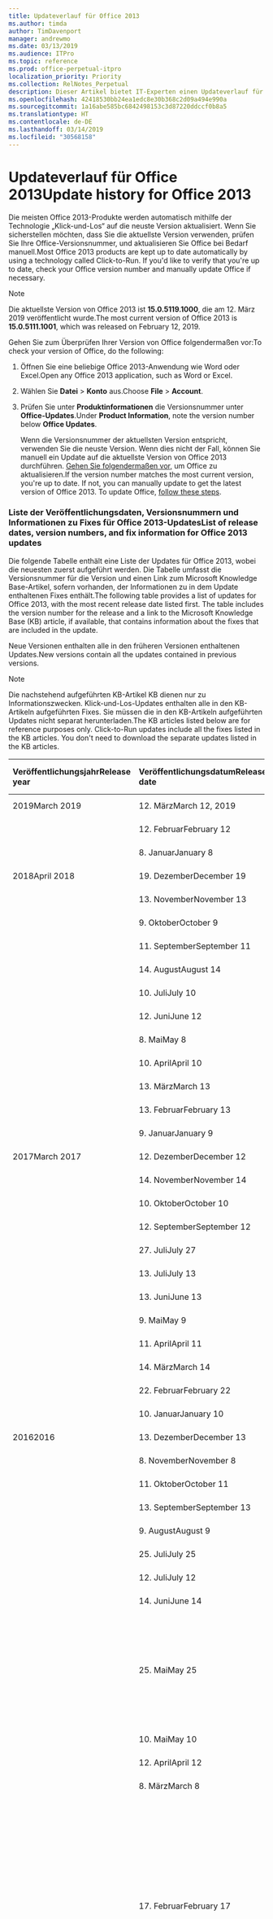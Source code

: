 ```yaml
---
title: Updateverlauf für Office 2013
ms.author: timda
author: TimDavenport
manager: andrewmo
ms.date: 03/13/2019
ms.audience: ITPro
ms.topic: reference
ms.prod: office-perpetual-itpro
localization_priority: Priority
ms.collection: RelNotes_Perpetual
description: Dieser Artikel bietet IT-Experten einen Updateverlauf für dauerhafte Office 2013-Versionen, die Klick-und-Los verwenden.
ms.openlocfilehash: 42418530bb24ea1edc8e30b368c2d09a494e990a
ms.sourcegitcommit: 1a16abe585bc6842498153c3d87220ddccf0b8a5
ms.translationtype: HT
ms.contentlocale: de-DE
ms.lasthandoff: 03/14/2019
ms.locfileid: "30568158"
---
```

# <a name="update-history-for-office-2013"></a><span data-ttu-id="2952b-103">Updateverlauf für Office 2013</span><span class="sxs-lookup"><span data-stu-id="2952b-103">Update history for Office 2013</span></span>

<span data-ttu-id="2952b-p101">Die meisten Office 2013-Produkte werden automatisch mithilfe der Technologie „Klick-und-Los“ auf die neuste Version aktualisiert. Wenn Sie sicherstellen möchten, dass Sie die aktuellste Version verwenden, prüfen Sie Ihre Office-Versionsnummer, und aktualisieren Sie Office bei Bedarf manuell.</span><span class="sxs-lookup"><span data-stu-id="2952b-p101">Most Office 2013 products are kept up to date automatically by using a technology called Click-to-Run. If you'd like to verify that you're up to date, check your Office version number and manually update Office if necessary.</span></span>
  
> [!NOTE]
> <span data-ttu-id="2952b-106">Die aktuellste Version von Office 2013 ist **15.0.5119.1000**, die am 12. März 2019 veröffentlicht wurde.</span><span class="sxs-lookup"><span data-stu-id="2952b-106">The most current version of Office 2013 is **15.0.5111.1001**, which was released on February 12, 2019.</span></span> 
  
<span data-ttu-id="2952b-107">Gehen Sie zum Überprüfen Ihrer Version von Office folgendermaßen vor:</span><span class="sxs-lookup"><span data-stu-id="2952b-107">To check your version of Office, do the following:</span></span>
  
1. <span data-ttu-id="2952b-108">Öffnen Sie eine beliebige Office 2013-Anwendung wie Word oder Excel.</span><span class="sxs-lookup"><span data-stu-id="2952b-108">Open any Office 2013 application, such as Word or Excel.</span></span>
    
2. <span data-ttu-id="2952b-109">Wählen Sie **Datei** > **Konto** aus.</span><span class="sxs-lookup"><span data-stu-id="2952b-109">Choose **File** > **Account**.</span></span>
    
3. <span data-ttu-id="2952b-110">Prüfen Sie unter **Produktinformationen** die Versionsnummer unter **Office-Updates**.</span><span class="sxs-lookup"><span data-stu-id="2952b-110">Under **Product Information**, note the version number below **Office Updates**.</span></span>
    
    <span data-ttu-id="2952b-p102">Wenn die Versionsnummer der aktuellsten Version entspricht, verwenden Sie die neuste Version. Wenn dies nicht der Fall, können Sie manuell ein Update auf die aktuellste Version von Office 2013 durchführen. [Gehen Sie folgendermaßen vor,](https://support.office.com/article/2ab296f3-7f03-43a2-8e50-46de917611c5#ID0EAABAAA=Office_2013) um Office zu aktualisieren.</span><span class="sxs-lookup"><span data-stu-id="2952b-p102">If the version number matches the most current version, you're up to date. If not, you can manually update to get the latest version of Office 2013. To update Office, [follow these steps](https://support.office.com/article/2ab296f3-7f03-43a2-8e50-46de917611c5#ID0EAABAAA=Office_2013).</span></span>
    
### <a name="list-of-release-dates-version-numbers-and-fix-information-for-office-2013-updates"></a><span data-ttu-id="2952b-114">Liste der Veröffentlichungsdaten, Versionsnummern und Informationen zu Fixes für Office 2013-Updates</span><span class="sxs-lookup"><span data-stu-id="2952b-114">List of release dates, version numbers, and fix information for Office 2013 updates</span></span>

<span data-ttu-id="2952b-p103">Die folgende Tabelle enthält eine Liste der Updates für Office 2013, wobei die neuesten zuerst aufgeführt werden. Die Tabelle umfasst die Versionsnummer für die Version und einen Link zum Microsoft Knowledge Base-Artikel, sofern vorhanden, der Informationen zu in dem Update enthaltenen Fixes enthält.</span><span class="sxs-lookup"><span data-stu-id="2952b-p103">The following table provides a list of updates for Office 2013, with the most recent release date listed first. The table includes the version number for the release and a link to the Microsoft Knowledge Base (KB) article, if available, that contains information about the fixes that are included in the update.</span></span>
  
<span data-ttu-id="2952b-117">Neue Versionen enthalten alle in den früheren Versionen enthaltenen Updates.</span><span class="sxs-lookup"><span data-stu-id="2952b-117">New versions contain all the updates contained in previous versions.</span></span>

> [!NOTE]
> <span data-ttu-id="2952b-p104">Die nachstehend aufgeführten KB-Artikel KB dienen nur zu Informationszwecken. Klick-und-Los-Updates enthalten alle in den KB-Artikeln aufgeführten Fixes. Sie müssen die in den KB-Artikeln aufgeführten Updates nicht separat herunterladen.</span><span class="sxs-lookup"><span data-stu-id="2952b-p104">The KB articles listed below are for reference purposes only. Click-to-Run updates include all the fixes listed in the KB articles. You don't need to download the separate updates listed in the KB articles.</span></span>

  
|<span data-ttu-id="2952b-121">**Veröffentlichungsjahr**</span><span class="sxs-lookup"><span data-stu-id="2952b-121">**Release year**</span></span>|<span data-ttu-id="2952b-122">**Veröffentlichungsdatum**</span><span class="sxs-lookup"><span data-stu-id="2952b-122">**Release date**</span></span>|<span data-ttu-id="2952b-123">**Versionsnummer**</span><span class="sxs-lookup"><span data-stu-id="2952b-123">**Version number**</span></span>|<span data-ttu-id="2952b-124">**Weitere Informationen**</span><span class="sxs-lookup"><span data-stu-id="2952b-124">**More information**</span></span>|
|:-----|:-----|:-----|:-----|
|<span data-ttu-id="2952b-125">2019</span><span class="sxs-lookup"><span data-stu-id="2952b-125">March 2019</span></span>|<span data-ttu-id="2952b-126">12. März</span><span class="sxs-lookup"><span data-stu-id="2952b-126">March 12, 2019</span></span>   |<span data-ttu-id="2952b-127">15.0.5119.1000</span><span class="sxs-lookup"><span data-stu-id="2952b-127">15.0.5119.1000</span></span>   |[<span data-ttu-id="2952b-128">KB 4491754</span><span class="sxs-lookup"><span data-stu-id="2952b-128">KB 4491754</span></span>](https://support.microsoft.com/de-DE/help/4491754)  |
||<span data-ttu-id="2952b-129">12. Februar</span><span class="sxs-lookup"><span data-stu-id="2952b-129">February 12</span></span>   |<span data-ttu-id="2952b-130">15.0.5111.1001</span><span class="sxs-lookup"><span data-stu-id="2952b-130">15.0.5111.1001</span></span>   |[<span data-ttu-id="2952b-131">KB 4488446</span><span class="sxs-lookup"><span data-stu-id="2952b-131">KB 4488446</span></span>](https://support.microsoft.com/de-DE/help/4488446)  |
||<span data-ttu-id="2952b-132">8. Januar</span><span class="sxs-lookup"><span data-stu-id="2952b-132">January 8</span></span>   |<span data-ttu-id="2952b-133">15.0.5101.1002</span><span class="sxs-lookup"><span data-stu-id="2952b-133">15.0.5101.1002</span></span>   |[<span data-ttu-id="2952b-134">4484800 KB</span><span class="sxs-lookup"><span data-stu-id="2952b-134">KB 4484800</span></span>](https://support.microsoft.com/de-DE/help/4484800)  |
|<span data-ttu-id="2952b-135">2018</span><span class="sxs-lookup"><span data-stu-id="2952b-135">April 2018</span></span>|<span data-ttu-id="2952b-136">19. Dezember</span><span class="sxs-lookup"><span data-stu-id="2952b-136">December 19</span></span>   |<span data-ttu-id="2952b-137">15.0.5093.1001</span><span class="sxs-lookup"><span data-stu-id="2952b-137">15.0.5093.1001</span></span>   |[<span data-ttu-id="2952b-138">KB 4477615</span><span class="sxs-lookup"><span data-stu-id="2952b-138">KB 4477615</span></span>](https://support.microsoft.com/de-DE/help/4477615)  |
||<span data-ttu-id="2952b-139">13. November</span><span class="sxs-lookup"><span data-stu-id="2952b-139">November 13</span></span>   |<span data-ttu-id="2952b-140">15.0.5085.1000</span><span class="sxs-lookup"><span data-stu-id="2952b-140">15.0.5085.1000</span></span>   |[<span data-ttu-id="2952b-141">KB 4469617</span><span class="sxs-lookup"><span data-stu-id="2952b-141">KB 4469617</span></span>](https://support.microsoft.com/de-DE/help/4469617)  |
||<span data-ttu-id="2952b-142">9. Oktober</span><span class="sxs-lookup"><span data-stu-id="2952b-142">October 9</span></span>   |<span data-ttu-id="2952b-143">15.0.5075.1001</span><span class="sxs-lookup"><span data-stu-id="2952b-143">15.0.5075.1001</span></span>   |[<span data-ttu-id="2952b-144">KB 4464656</span><span class="sxs-lookup"><span data-stu-id="2952b-144">KB 4464656</span></span>](https://support.microsoft.com/de-DE/help/4464656)  |
| |<span data-ttu-id="2952b-145">11. September</span><span class="sxs-lookup"><span data-stu-id="2952b-145">September 11</span></span>   |<span data-ttu-id="2952b-146">15.0.5067.1000</span><span class="sxs-lookup"><span data-stu-id="2952b-146">15.0.5067.1000</span></span>   |[<span data-ttu-id="2952b-147">KB 4459402</span><span class="sxs-lookup"><span data-stu-id="2952b-147">KB 4459402</span></span>](https://support.microsoft.com/de-DE/help/4459402)  |
||<span data-ttu-id="2952b-148">14. August</span><span class="sxs-lookup"><span data-stu-id="2952b-148">August 14</span></span>   |<span data-ttu-id="2952b-149">15.0.5059.1000</span><span class="sxs-lookup"><span data-stu-id="2952b-149">15.0.5059.1000</span></span>   |[<span data-ttu-id="2952b-150">KB 4346823</span><span class="sxs-lookup"><span data-stu-id="2952b-150">KB 4346823</span></span>](https://support.microsoft.com/de-DE/help/4346823)  |
||<span data-ttu-id="2952b-151">10. Juli</span><span class="sxs-lookup"><span data-stu-id="2952b-151">July 10</span></span>   |<span data-ttu-id="2952b-152">15.0.5049.1000</span><span class="sxs-lookup"><span data-stu-id="2952b-152">15.0.5049.1000</span></span>   |[<span data-ttu-id="2952b-153">KB 4340798</span><span class="sxs-lookup"><span data-stu-id="2952b-153">KB 4340798</span></span>](https://support.microsoft.com/de-DE/help/4340798)  |
||<span data-ttu-id="2952b-154">12. Juni</span><span class="sxs-lookup"><span data-stu-id="2952b-154">June 12</span></span>   |<span data-ttu-id="2952b-155">15.0.5041.1001</span><span class="sxs-lookup"><span data-stu-id="2952b-155">15.0.5041.1001</span></span>   |[<span data-ttu-id="2952b-156">KB 4299875</span><span class="sxs-lookup"><span data-stu-id="2952b-156">KB 4299875</span></span>](https://support.microsoft.com/de-DE/help/4299875)  |
||<span data-ttu-id="2952b-157">8. Mai</span><span class="sxs-lookup"><span data-stu-id="2952b-157">May 8</span></span>   |<span data-ttu-id="2952b-158">15.0.5031.1000</span><span class="sxs-lookup"><span data-stu-id="2952b-158">15.0.5031.1000</span></span>   |[<span data-ttu-id="2952b-159">KB 4133083</span><span class="sxs-lookup"><span data-stu-id="2952b-159">KB 4133083</span></span>](https://support.microsoft.com/de-DE/help/4133083)  |
||<span data-ttu-id="2952b-160">10. April</span><span class="sxs-lookup"><span data-stu-id="2952b-160">April 10</span></span>   |<span data-ttu-id="2952b-161">15.0.5023.1000</span><span class="sxs-lookup"><span data-stu-id="2952b-161">15.0.5023.1000</span></span>   |[<span data-ttu-id="2952b-162">KB 4098622</span><span class="sxs-lookup"><span data-stu-id="2952b-162">KB 4098622</span></span>](https://support.microsoft.com/de-DE/help/4098622)  |
||<span data-ttu-id="2952b-163">13. März</span><span class="sxs-lookup"><span data-stu-id="2952b-163">March 13</span></span>   |<span data-ttu-id="2952b-164">15.0.5015.1000</span><span class="sxs-lookup"><span data-stu-id="2952b-164">15.0.5015.1000</span></span>   |[<span data-ttu-id="2952b-165">KB 4090988</span><span class="sxs-lookup"><span data-stu-id="2952b-165">KB 4090988</span></span>](https://support.microsoft.com/de-DE/help/4090988)  |
||<span data-ttu-id="2952b-166">13. Februar</span><span class="sxs-lookup"><span data-stu-id="2952b-166">February 13</span></span>   |<span data-ttu-id="2952b-167">15.0.5007.1000</span><span class="sxs-lookup"><span data-stu-id="2952b-167">15.0.5007.1000</span></span>   |[<span data-ttu-id="2952b-168">KB 4077965</span><span class="sxs-lookup"><span data-stu-id="2952b-168">KB 4077965</span></span>](https://support.microsoft.com/help/4077965)  |
||<span data-ttu-id="2952b-169">9. Januar</span><span class="sxs-lookup"><span data-stu-id="2952b-169">January 9</span></span>   |<span data-ttu-id="2952b-170">15.0.4997.1000</span><span class="sxs-lookup"><span data-stu-id="2952b-170">15.0.4997.1000</span></span>   |[<span data-ttu-id="2952b-171">KB 4058103</span><span class="sxs-lookup"><span data-stu-id="2952b-171">KB 4058103</span></span>](https://support.microsoft.com/help/4058103)  |
|<span data-ttu-id="2952b-172">2017</span><span class="sxs-lookup"><span data-stu-id="2952b-172">March 2017</span></span>   |<span data-ttu-id="2952b-173">12. Dezember</span><span class="sxs-lookup"><span data-stu-id="2952b-173">December 12</span></span>   |<span data-ttu-id="2952b-174">15.0.4989.1000</span><span class="sxs-lookup"><span data-stu-id="2952b-174">15.0.4989.1000</span></span>   |[<span data-ttu-id="2952b-175">KB 4055454</span><span class="sxs-lookup"><span data-stu-id="2952b-175">KB 4055454</span></span>](https://support.microsoft.com/help/4055454)  |
||<span data-ttu-id="2952b-176">14. November</span><span class="sxs-lookup"><span data-stu-id="2952b-176">November 14</span></span>   |<span data-ttu-id="2952b-177">15.0.4981.1001</span><span class="sxs-lookup"><span data-stu-id="2952b-177">15.0.4981.1001</span></span>   |[<span data-ttu-id="2952b-178">KB 4051890</span><span class="sxs-lookup"><span data-stu-id="2952b-178">KB 4051890</span></span>](https://support.microsoft.com/help/4051890)  |
||<span data-ttu-id="2952b-179">10. Oktober</span><span class="sxs-lookup"><span data-stu-id="2952b-179">October 10</span></span>   |<span data-ttu-id="2952b-180">15.0.4971.1002</span><span class="sxs-lookup"><span data-stu-id="2952b-180">15.0.4971.1002</span></span>   |[<span data-ttu-id="2952b-181">KB 4043461</span><span class="sxs-lookup"><span data-stu-id="2952b-181">KB 4043461</span></span>](https://support.microsoft.com/help/4043461)  |
||<span data-ttu-id="2952b-182">12. September</span><span class="sxs-lookup"><span data-stu-id="2952b-182">September 12</span></span>   |<span data-ttu-id="2952b-183">15.0.4963.1002</span><span class="sxs-lookup"><span data-stu-id="2952b-183">15.0.4963.1002</span></span>   |[<span data-ttu-id="2952b-184">KB 4040279</span><span class="sxs-lookup"><span data-stu-id="2952b-184">KB 4040279</span></span>](https://support.microsoft.com/help/4040279)  |
||<span data-ttu-id="2952b-185">27. Juli</span><span class="sxs-lookup"><span data-stu-id="2952b-185">July 27</span></span>   |<span data-ttu-id="2952b-186">15.0.4953.1001</span><span class="sxs-lookup"><span data-stu-id="2952b-186">15.0.4953.1001</span></span>   |[<span data-ttu-id="2952b-187">KB 4036121</span><span class="sxs-lookup"><span data-stu-id="2952b-187">KB 4036121</span></span>](https://support.microsoft.com/help/4036121)  |
||<span data-ttu-id="2952b-188">13. Juli</span><span class="sxs-lookup"><span data-stu-id="2952b-188">July 13</span></span>   |<span data-ttu-id="2952b-189">15.0.4945.1001</span><span class="sxs-lookup"><span data-stu-id="2952b-189">15.0.4945.1001</span></span>   |[<span data-ttu-id="2952b-190">KB 4033107</span><span class="sxs-lookup"><span data-stu-id="2952b-190">KB 4033107</span></span>](https://support.microsoft.com/help/4033107)  |
||<span data-ttu-id="2952b-191">13. Juni</span><span class="sxs-lookup"><span data-stu-id="2952b-191">June 13</span></span>   |<span data-ttu-id="2952b-192">15.0.4937.1000</span><span class="sxs-lookup"><span data-stu-id="2952b-192">15.0.4937.1000</span></span>   |[<span data-ttu-id="2952b-193">KB 4023935</span><span class="sxs-lookup"><span data-stu-id="2952b-193">KB 4023935</span></span>](https://support.microsoft.com/help/4023935)  |
||<span data-ttu-id="2952b-194">9. Mai</span><span class="sxs-lookup"><span data-stu-id="2952b-194">May 9</span></span>   |<span data-ttu-id="2952b-195">15.0.4927.1002</span><span class="sxs-lookup"><span data-stu-id="2952b-195">15.0.4927.1002</span></span>   |[<span data-ttu-id="2952b-196">KB 4020152</span><span class="sxs-lookup"><span data-stu-id="2952b-196">KB 4020152</span></span>](https://support.microsoft.com/help/4020152)  |
||<span data-ttu-id="2952b-197">11. April</span><span class="sxs-lookup"><span data-stu-id="2952b-197">April 11</span></span>   |<span data-ttu-id="2952b-198">15.0.4919.1002</span><span class="sxs-lookup"><span data-stu-id="2952b-198">15.0.4919.1002</span></span>   |[<span data-ttu-id="2952b-199">KB 4016803</span><span class="sxs-lookup"><span data-stu-id="2952b-199">KB 4016803</span></span>](https://support.microsoft.com/help/4016803)  |
||<span data-ttu-id="2952b-200">14. März</span><span class="sxs-lookup"><span data-stu-id="2952b-200">March 14</span></span>   |<span data-ttu-id="2952b-201">15.0.4911.1002</span><span class="sxs-lookup"><span data-stu-id="2952b-201">15.0.4911.1002</span></span>   |[<span data-ttu-id="2952b-202">KB 4013886</span><span class="sxs-lookup"><span data-stu-id="2952b-202">KB 4013886</span></span>](https://support.microsoft.com/help/4013886)  |
||<span data-ttu-id="2952b-203">22. Februar</span><span class="sxs-lookup"><span data-stu-id="2952b-203">February 22</span></span>   |<span data-ttu-id="2952b-204">15.0.4903.1002</span><span class="sxs-lookup"><span data-stu-id="2952b-204">15.0.4903.1002</span></span>   |[<span data-ttu-id="2952b-205">KB 4010765</span><span class="sxs-lookup"><span data-stu-id="2952b-205">KB 4010765</span></span>](https://support.microsoft.com/help/4010765)  |
||<span data-ttu-id="2952b-206">10. Januar</span><span class="sxs-lookup"><span data-stu-id="2952b-206">January 10</span></span>   |<span data-ttu-id="2952b-207">15.0.4893.1002</span><span class="sxs-lookup"><span data-stu-id="2952b-207">15.0.4893.1002</span></span>   |[<span data-ttu-id="2952b-208">KB 3214449</span><span class="sxs-lookup"><span data-stu-id="2952b-208">KB 3214449</span></span>](https://support.microsoft.com/de-DE/kb/3214449)  |
|<span data-ttu-id="2952b-209">2016</span><span class="sxs-lookup"><span data-stu-id="2952b-209">2016</span></span>   |<span data-ttu-id="2952b-210">13. Dezember</span><span class="sxs-lookup"><span data-stu-id="2952b-210">December 13</span></span>   |<span data-ttu-id="2952b-211">15.0.4885.1001</span><span class="sxs-lookup"><span data-stu-id="2952b-211">15.0.4885.1001</span></span>   |[<span data-ttu-id="2952b-212">KB 3208595</span><span class="sxs-lookup"><span data-stu-id="2952b-212">KB 3208595</span></span>](https://support.microsoft.com/de-DE/kb/3208595)  |
||<span data-ttu-id="2952b-213">8. November</span><span class="sxs-lookup"><span data-stu-id="2952b-213">November 8</span></span>   |<span data-ttu-id="2952b-214">15.0.4875.1001</span><span class="sxs-lookup"><span data-stu-id="2952b-214">15.0.4875.1001</span></span>   |[<span data-ttu-id="2952b-215">KB 3200802</span><span class="sxs-lookup"><span data-stu-id="2952b-215">KB 3200802</span></span>](https://support.microsoft.com/kb/3200802)  |
||<span data-ttu-id="2952b-216">11. Oktober</span><span class="sxs-lookup"><span data-stu-id="2952b-216">October 11</span></span>   |<span data-ttu-id="2952b-217">15.0.4867.1003</span><span class="sxs-lookup"><span data-stu-id="2952b-217">15.0.4867.1003</span></span>   |[<span data-ttu-id="2952b-218">KB 3194160</span><span class="sxs-lookup"><span data-stu-id="2952b-218">KB 3194160</span></span>](https://support.microsoft.com/kb/3194160)  |
||<span data-ttu-id="2952b-219">13. September</span><span class="sxs-lookup"><span data-stu-id="2952b-219">September 13</span></span>   |<span data-ttu-id="2952b-220">15.0.4859.1002</span><span class="sxs-lookup"><span data-stu-id="2952b-220">15.0.4859.1002</span></span>   |[<span data-ttu-id="2952b-221">KB 3188548</span><span class="sxs-lookup"><span data-stu-id="2952b-221">KB 3188548</span></span>](https://support.microsoft.com/kb/3188548)  |
||<span data-ttu-id="2952b-222">9. August</span><span class="sxs-lookup"><span data-stu-id="2952b-222">August 9</span></span>   |<span data-ttu-id="2952b-223">15.0.4849.1003</span><span class="sxs-lookup"><span data-stu-id="2952b-223">15.0.4849.1003</span></span>   |[<span data-ttu-id="2952b-224">KB 3181038</span><span class="sxs-lookup"><span data-stu-id="2952b-224">KB 3181038</span></span>](https://support.microsoft.com/kb/3181038)  |
||<span data-ttu-id="2952b-225">25. Juli</span><span class="sxs-lookup"><span data-stu-id="2952b-225">July 25</span></span>   |<span data-ttu-id="2952b-226">15.0.4841.1002</span><span class="sxs-lookup"><span data-stu-id="2952b-226">15.0.4841.1002</span></span>   |[<span data-ttu-id="2952b-227">KB 3179661</span><span class="sxs-lookup"><span data-stu-id="2952b-227">KB 3179661</span></span>](https://support.microsoft.com/kb/3179661)  |
||<span data-ttu-id="2952b-228">12. Juli</span><span class="sxs-lookup"><span data-stu-id="2952b-228">July 12</span></span>   |<span data-ttu-id="2952b-229">15.0.4841.1001</span><span class="sxs-lookup"><span data-stu-id="2952b-229">15.0.4841.1001</span></span>   |[<span data-ttu-id="2952b-230">KB 3173835</span><span class="sxs-lookup"><span data-stu-id="2952b-230">KB 3173835</span></span>](https://support.microsoft.com/kb/3173835)  |
||<span data-ttu-id="2952b-231">14. Juni</span><span class="sxs-lookup"><span data-stu-id="2952b-231">June 14</span></span>   |<span data-ttu-id="2952b-232">15.0.4833.1001</span><span class="sxs-lookup"><span data-stu-id="2952b-232">15.0.4833.1001</span></span>   |[<span data-ttu-id="2952b-233">KB 3166910</span><span class="sxs-lookup"><span data-stu-id="2952b-233">KB 3166910</span></span>](https://support.microsoft.com/kb/3166910)  |
||<span data-ttu-id="2952b-234">25. Mai</span><span class="sxs-lookup"><span data-stu-id="2952b-234">May 25</span></span>   |<span data-ttu-id="2952b-235">15.0.4823.1004</span><span class="sxs-lookup"><span data-stu-id="2952b-235">15.0.4823.1004</span></span>   |<span data-ttu-id="2952b-236">In dieser Version wurde ein Absturz behoben, der gelegentlich während des Installationsvorgangs aufgetreten ist.</span><span class="sxs-lookup"><span data-stu-id="2952b-236">This version fixes a crash that may occur during the installation process.</span></span>   |
||<span data-ttu-id="2952b-237">10. Mai</span><span class="sxs-lookup"><span data-stu-id="2952b-237">May 10</span></span>   |<span data-ttu-id="2952b-238">15.0.4823.1002</span><span class="sxs-lookup"><span data-stu-id="2952b-238">15.0.4823.1002</span></span>   |[<span data-ttu-id="2952b-239">KB 3158453</span><span class="sxs-lookup"><span data-stu-id="2952b-239">KB 3158453</span></span>](https://support.microsoft.com/kb/3158453 )  |
||<span data-ttu-id="2952b-240">12. April</span><span class="sxs-lookup"><span data-stu-id="2952b-240">April 12</span></span>   |<span data-ttu-id="2952b-241">15.0.4815.1002</span><span class="sxs-lookup"><span data-stu-id="2952b-241">15.0.4815.1002</span></span>   |[<span data-ttu-id="2952b-242">KB 3150264</span><span class="sxs-lookup"><span data-stu-id="2952b-242">KB 3150264</span></span>](https://support.microsoft.com/kb/3150264)  |
||<span data-ttu-id="2952b-243">8. März</span><span class="sxs-lookup"><span data-stu-id="2952b-243">March 8</span></span>   |<span data-ttu-id="2952b-244">15.0.4805.1003</span><span class="sxs-lookup"><span data-stu-id="2952b-244">15.0.4805.1003</span></span>   |[<span data-ttu-id="2952b-245">KB 3143491</span><span class="sxs-lookup"><span data-stu-id="2952b-245">KB 3143491</span></span>](https://support.microsoft.com/kb/3143491)  |
||<span data-ttu-id="2952b-246">17. Februar</span><span class="sxs-lookup"><span data-stu-id="2952b-246">February 17</span></span>   |<span data-ttu-id="2952b-247">15.0.4797.1003</span><span class="sxs-lookup"><span data-stu-id="2952b-247">15.0.4797.1003</span></span>   |<span data-ttu-id="2952b-248">Diese Version behebt ein Problem, bei dem Office-Apps wie Word, Excel oder Outlook möglicherweise nicht reagierten oder langsam waren, wenn Sie im Fenster gescrollt oder Text kopiert und eingefügt haben.</span><span class="sxs-lookup"><span data-stu-id="2952b-248">This version fixes a problem that may cause Office apps, such as Word, Excel, or Outlook to freeze or perform very slowly when you scroll the window or when you copy and paste text.</span></span>   |
||<span data-ttu-id="2952b-249">9. Februar</span><span class="sxs-lookup"><span data-stu-id="2952b-249">February 9</span></span>   |<span data-ttu-id="2952b-250">15.0.4797.1002</span><span class="sxs-lookup"><span data-stu-id="2952b-250">15.0.4797.1002</span></span>   |[<span data-ttu-id="2952b-251">KB 3137471</span><span class="sxs-lookup"><span data-stu-id="2952b-251">KB 3137471</span></span>](https://support.microsoft.com/kb/3137471)  |
||<span data-ttu-id="2952b-252">12. Januar</span><span class="sxs-lookup"><span data-stu-id="2952b-252">January 12</span></span>   |<span data-ttu-id="2952b-253">15.0.4787.1002</span><span class="sxs-lookup"><span data-stu-id="2952b-253">15.0.4787.1002</span></span>   |[<span data-ttu-id="2952b-254">KB 3131245</span><span class="sxs-lookup"><span data-stu-id="2952b-254">KB 3131245</span></span>](https://support.microsoft.com/kb/3131245)  |
|<span data-ttu-id="2952b-255">2015</span><span class="sxs-lookup"><span data-stu-id="2952b-255">April 2015</span></span>   |<span data-ttu-id="2952b-256">8. Dezember</span><span class="sxs-lookup"><span data-stu-id="2952b-256">December 8</span></span>   |<span data-ttu-id="2952b-257">15.0.4779.1002</span><span class="sxs-lookup"><span data-stu-id="2952b-257">15.0.4779.1002</span></span>   |[<span data-ttu-id="2952b-258">KB 3121650</span><span class="sxs-lookup"><span data-stu-id="2952b-258">KB 3121650</span></span>](https://support.microsoft.com/kb/3121650)  |
||<span data-ttu-id="2952b-259">24. November</span><span class="sxs-lookup"><span data-stu-id="2952b-259">November 24</span></span>   |<span data-ttu-id="2952b-260">15.0.4771.1004</span><span class="sxs-lookup"><span data-stu-id="2952b-260">15.0.4771.1004</span></span>   |<span data-ttu-id="2952b-261">Diese Version behebt einen Absturz von Outlook.</span><span class="sxs-lookup"><span data-stu-id="2952b-261">This version fixes an Outlook crash.</span></span>   |
||<span data-ttu-id="2952b-262">10. November</span><span class="sxs-lookup"><span data-stu-id="2952b-262">November 10</span></span>   |<span data-ttu-id="2952b-263">15.0.4771.1003</span><span class="sxs-lookup"><span data-stu-id="2952b-263">15.0.4771.1003</span></span>   |[<span data-ttu-id="2952b-264">KB 3108456</span><span class="sxs-lookup"><span data-stu-id="2952b-264">KB 3108456</span></span>](https://support.microsoft.com/kb/3108456)  |
||<span data-ttu-id="2952b-265">13. Oktober</span><span class="sxs-lookup"><span data-stu-id="2952b-265">October 13</span></span>   |<span data-ttu-id="2952b-266">15.0.4763.1003</span><span class="sxs-lookup"><span data-stu-id="2952b-266">15.0.4763.1003</span></span>   |[<span data-ttu-id="2952b-267">KB 3099951</span><span class="sxs-lookup"><span data-stu-id="2952b-267">KB 3099951</span></span>](https://support.microsoft.com/kb/3099951)  |
||<span data-ttu-id="2952b-268">8. September</span><span class="sxs-lookup"><span data-stu-id="2952b-268">September 8</span></span>   |<span data-ttu-id="2952b-269">15.0.4753.1003</span><span class="sxs-lookup"><span data-stu-id="2952b-269">15.0.4753.1003</span></span>   |[<span data-ttu-id="2952b-270">KB 3092181</span><span class="sxs-lookup"><span data-stu-id="2952b-270">KB 3092181</span></span>](https://support.microsoft.com/kb/3092181)  |
||<span data-ttu-id="2952b-271">11. August</span><span class="sxs-lookup"><span data-stu-id="2952b-271">August 11</span></span>   |<span data-ttu-id="2952b-272">15.0.4745.1002</span><span class="sxs-lookup"><span data-stu-id="2952b-272">15.0.4745.1002</span></span>   |[<span data-ttu-id="2952b-273">KB 3083805</span><span class="sxs-lookup"><span data-stu-id="2952b-273">KB 3083805</span></span>](https://support.microsoft.com/kb/3083805)  |
||<span data-ttu-id="2952b-274">14. Juli</span><span class="sxs-lookup"><span data-stu-id="2952b-274">July 14</span></span>   |<span data-ttu-id="2952b-275">15.0.4737.1003</span><span class="sxs-lookup"><span data-stu-id="2952b-275">15.0.4737.1003</span></span>   |[<span data-ttu-id="2952b-276">KB 3077012</span><span class="sxs-lookup"><span data-stu-id="2952b-276">KB 3077012</span></span>](https://support.microsoft.com/kb/3077012)  |
||<span data-ttu-id="2952b-277">09. Juni</span><span class="sxs-lookup"><span data-stu-id="2952b-277">June 9</span></span>   |<span data-ttu-id="2952b-278">15.0.4727.1003</span><span class="sxs-lookup"><span data-stu-id="2952b-278">15.0.4727.1003</span></span>   |[<span data-ttu-id="2952b-279">KB 3068507</span><span class="sxs-lookup"><span data-stu-id="2952b-279">KB 3068507</span></span>](https://support.microsoft.com/kb/3068507)  |
||<span data-ttu-id="2952b-280">12. Mai</span><span class="sxs-lookup"><span data-stu-id="2952b-280">May 12</span></span>   |<span data-ttu-id="2952b-281">15.0.4719.1002</span><span class="sxs-lookup"><span data-stu-id="2952b-281">15.0.4719.1002</span></span>   |[<span data-ttu-id="2952b-282">KB 3061974</span><span class="sxs-lookup"><span data-stu-id="2952b-282">KB 3061974</span></span>](https://support.microsoft.com/kb/3061974)  |
||<span data-ttu-id="2952b-283">14. April</span><span class="sxs-lookup"><span data-stu-id="2952b-283">April 14</span></span>   |<span data-ttu-id="2952b-284">15.0.4711.1003</span><span class="sxs-lookup"><span data-stu-id="2952b-284">15.0.4711.1003</span></span>   |[<span data-ttu-id="2952b-285">KB 3050766</span><span class="sxs-lookup"><span data-stu-id="2952b-285">KB 3050766</span></span>](https://support.microsoft.com/kb/3050766)  |
||<span data-ttu-id="2952b-286">10. März</span><span class="sxs-lookup"><span data-stu-id="2952b-286">March 10</span></span>   |<span data-ttu-id="2952b-287">15.0.4701.1002</span><span class="sxs-lookup"><span data-stu-id="2952b-287">15.0.4701.1002</span></span>   |[<span data-ttu-id="2952b-288">KB 3040794</span><span class="sxs-lookup"><span data-stu-id="2952b-288">KB 3040794</span></span>](https://support.microsoft.com/kb/3040794)  |
||<span data-ttu-id="2952b-289">10. Februar</span><span class="sxs-lookup"><span data-stu-id="2952b-289">February 10</span></span>   |<span data-ttu-id="2952b-290">15.0.4693.1002</span><span class="sxs-lookup"><span data-stu-id="2952b-290">15.0.4693.1002</span></span>   |[<span data-ttu-id="2952b-291">KB 3032763</span><span class="sxs-lookup"><span data-stu-id="2952b-291">KB 3032763</span></span>](https://support.microsoft.com/kb/3032763)  |
|<span data-ttu-id="2952b-292">2014</span><span class="sxs-lookup"><span data-stu-id="2952b-292">November 2014</span></span>   |<span data-ttu-id="2952b-293">9. Dezember</span><span class="sxs-lookup"><span data-stu-id="2952b-293">December 9</span></span>   |<span data-ttu-id="2952b-294">15.0.4675.1002</span><span class="sxs-lookup"><span data-stu-id="2952b-294">15.0.4675.1002</span></span>   |[<span data-ttu-id="2952b-295">KB 3020812</span><span class="sxs-lookup"><span data-stu-id="2952b-295">KB 3020812</span></span>](https://support.microsoft.com/kb/3020812)  |
||<span data-ttu-id="2952b-296">11. November</span><span class="sxs-lookup"><span data-stu-id="2952b-296">November 11</span></span>   |<span data-ttu-id="2952b-297">15.0.4667.1002</span><span class="sxs-lookup"><span data-stu-id="2952b-297">15.0.4667.1002</span></span>   |[<span data-ttu-id="2952b-298">KB 3012392</span><span class="sxs-lookup"><span data-stu-id="2952b-298">KB 3012392</span></span>](https://support.microsoft.com/kb/3012392)  |
||<span data-ttu-id="2952b-299">14. Oktober</span><span class="sxs-lookup"><span data-stu-id="2952b-299">October 14</span></span>   |<span data-ttu-id="2952b-300">15.0.4659.1001</span><span class="sxs-lookup"><span data-stu-id="2952b-300">15.0.4659.1001</span></span>   |[<span data-ttu-id="2952b-301">KB 3003800</span><span class="sxs-lookup"><span data-stu-id="2952b-301">KB 3003800</span></span>](https://support.microsoft.com/kb/3003800)  |
||<span data-ttu-id="2952b-302">16. September</span><span class="sxs-lookup"><span data-stu-id="2952b-302">September 16</span></span>   |<span data-ttu-id="2952b-303">15.0.4649.1003</span><span class="sxs-lookup"><span data-stu-id="2952b-303">15.0.4649.1003</span></span>   |[<span data-ttu-id="2952b-304">KB 2889931</span><span class="sxs-lookup"><span data-stu-id="2952b-304">KB 2889931</span></span>](https://support.microsoft.com/kb/2889931)  |
||<span data-ttu-id="2952b-305">9. September</span><span class="sxs-lookup"><span data-stu-id="2952b-305">September 9</span></span>   |<span data-ttu-id="2952b-306">15.0.4649.1001</span><span class="sxs-lookup"><span data-stu-id="2952b-306">15.0.4649.1001</span></span>   |[<span data-ttu-id="2952b-307">KB 2995902</span><span class="sxs-lookup"><span data-stu-id="2952b-307">KB 2995902</span></span>](https://support.microsoft.com/kb/2995902)  |
||<span data-ttu-id="2952b-308">12. August</span><span class="sxs-lookup"><span data-stu-id="2952b-308">August 12</span></span>   |<span data-ttu-id="2952b-309">15.0.4641.1003</span><span class="sxs-lookup"><span data-stu-id="2952b-309">15.0.4641.1003</span></span>   |[<span data-ttu-id="2952b-310">KB 2989071</span><span class="sxs-lookup"><span data-stu-id="2952b-310">KB 2989071</span></span>](https://support.microsoft.com/kb/2989071)  |
||<span data-ttu-id="2952b-311">24. Juli</span><span class="sxs-lookup"><span data-stu-id="2952b-311">July 24</span></span>   |<span data-ttu-id="2952b-312">15.0.4631.1004</span><span class="sxs-lookup"><span data-stu-id="2952b-312">15.0.4631.1004</span></span>   |[<span data-ttu-id="2952b-313">KB 2989605</span><span class="sxs-lookup"><span data-stu-id="2952b-313">KB 2989605</span></span>](https://support.microsoft.com/kb/2989605)  |
||<span data-ttu-id="2952b-314">8. Juli</span><span class="sxs-lookup"><span data-stu-id="2952b-314">July 8</span></span>   |<span data-ttu-id="2952b-315">15.0.4631.1002</span><span class="sxs-lookup"><span data-stu-id="2952b-315">15.0.4631.1002</span></span>   |[<span data-ttu-id="2952b-316">KB 2980001</span><span class="sxs-lookup"><span data-stu-id="2952b-316">KB 2980001</span></span>](https://support.microsoft.com/kb/2980001)  |
||<span data-ttu-id="2952b-317">10. Juni</span><span class="sxs-lookup"><span data-stu-id="2952b-317">June 10</span></span>   |<span data-ttu-id="2952b-318">15.0.4623.1003</span><span class="sxs-lookup"><span data-stu-id="2952b-318">15.0.4623.1003</span></span>   |[<span data-ttu-id="2952b-319">KB 2971668</span><span class="sxs-lookup"><span data-stu-id="2952b-319">KB 2971668</span></span>](https://support.microsoft.com/kb/2971668)  |
||<span data-ttu-id="2952b-320">22. Mai</span><span class="sxs-lookup"><span data-stu-id="2952b-320">May 22</span></span>   |<span data-ttu-id="2952b-321">15.0.4615.1002</span><span class="sxs-lookup"><span data-stu-id="2952b-321">15.0.4615.1002</span></span>   |<span data-ttu-id="2952b-322">Diese Version behebt Aktivierungsfehler.</span><span class="sxs-lookup"><span data-stu-id="2952b-322">This version fixes activation errors.</span></span>   |
||<span data-ttu-id="2952b-323">13. Mai</span><span class="sxs-lookup"><span data-stu-id="2952b-323">May 13</span></span>   |<span data-ttu-id="2952b-324">15.0.4615.1001</span><span class="sxs-lookup"><span data-stu-id="2952b-324">15.0.4615.1001</span></span>   |[<span data-ttu-id="2952b-325">KB 2964042</span><span class="sxs-lookup"><span data-stu-id="2952b-325">KB 2964042</span></span>](https://support.microsoft.com/kb/2964042)  |
||<span data-ttu-id="2952b-326">8. April</span><span class="sxs-lookup"><span data-stu-id="2952b-326">April 8</span></span>   |<span data-ttu-id="2952b-327">15.0.4605.1003</span><span class="sxs-lookup"><span data-stu-id="2952b-327">15.0.4605.1003</span></span>   |[<span data-ttu-id="2952b-328">KB 2955382</span><span class="sxs-lookup"><span data-stu-id="2952b-328">KB 2955382</span></span>](https://support.microsoft.com/kb/2955382)  |
||<span data-ttu-id="2952b-329">11. März</span><span class="sxs-lookup"><span data-stu-id="2952b-329">March 11</span></span>   |<span data-ttu-id="2952b-330">15.0.4569.1508</span><span class="sxs-lookup"><span data-stu-id="2952b-330">15.0.4569.1508</span></span>   |[<span data-ttu-id="2952b-331">KB 2937335</span><span class="sxs-lookup"><span data-stu-id="2952b-331">KB 2937335</span></span>](https://support.microsoft.com/kb/2937335)  |
||<span data-ttu-id="2952b-332">25. Februar</span><span class="sxs-lookup"><span data-stu-id="2952b-332">February 25</span></span>   |<span data-ttu-id="2952b-333">15.0.4569.1507</span><span class="sxs-lookup"><span data-stu-id="2952b-333">15.0.4569.1507</span></span>   |<span data-ttu-id="2952b-334">[KB 2817430](https://support.microsoft.com/kb/2817430) (Service Pack 1)</span><span class="sxs-lookup"><span data-stu-id="2952b-334">[KB 2817430](https://support.microsoft.com/kb/2817430) (Service Pack 1)</span></span>   |
||<span data-ttu-id="2952b-335">14. Januar</span><span class="sxs-lookup"><span data-stu-id="2952b-335">January 14</span></span>   |<span data-ttu-id="2952b-336">15.0.4551.1512</span><span class="sxs-lookup"><span data-stu-id="2952b-336">15.0.4551.1512</span></span>   |[<span data-ttu-id="2952b-337">KB 2923177</span><span class="sxs-lookup"><span data-stu-id="2952b-337">KB 2923177</span></span>](https://support.microsoft.com/kb/2923177)  |
|<span data-ttu-id="2952b-338">2013</span><span class="sxs-lookup"><span data-stu-id="2952b-338">2013</span></span>   |<span data-ttu-id="2952b-339">10. Dezember</span><span class="sxs-lookup"><span data-stu-id="2952b-339">December 10</span></span>   |<span data-ttu-id="2952b-340">15.0.4551.1011</span><span class="sxs-lookup"><span data-stu-id="2952b-340">15.0.4551.1011</span></span>   |[<span data-ttu-id="2952b-341">KB 2916204</span><span class="sxs-lookup"><span data-stu-id="2952b-341">KB 2916204</span></span>](https://support.microsoft.com/kb/2916204)  |
||<span data-ttu-id="2952b-342">12. November</span><span class="sxs-lookup"><span data-stu-id="2952b-342">November 12</span></span>   |<span data-ttu-id="2952b-343">15.0.4551.1005</span><span class="sxs-lookup"><span data-stu-id="2952b-343">15.0.4551.1005</span></span>   |[<span data-ttu-id="2952b-344">KB 2908105</span><span class="sxs-lookup"><span data-stu-id="2952b-344">KB 2908105</span></span>](https://support.microsoft.com/kb/2908105)  |
||<span data-ttu-id="2952b-345">8. Oktober</span><span class="sxs-lookup"><span data-stu-id="2952b-345">October 8</span></span>   |<span data-ttu-id="2952b-346">15.0.4535.1511</span><span class="sxs-lookup"><span data-stu-id="2952b-346">15.0.4535.1511</span></span>   |[<span data-ttu-id="2952b-347">KB 2892139</span><span class="sxs-lookup"><span data-stu-id="2952b-347">KB 2892139</span></span>](https://support.microsoft.com/kb/2892139)  |
||<span data-ttu-id="2952b-348">10. September</span><span class="sxs-lookup"><span data-stu-id="2952b-348">September 10</span></span>   |<span data-ttu-id="2952b-349">15.0.4535.1004</span><span class="sxs-lookup"><span data-stu-id="2952b-349">15.0.4535.1004</span></span>   |[<span data-ttu-id="2952b-350">KB 2884129</span><span class="sxs-lookup"><span data-stu-id="2952b-350">KB 2884129</span></span>](https://support.microsoft.com/kb/2884129)  |
||<span data-ttu-id="2952b-351">13. August</span><span class="sxs-lookup"><span data-stu-id="2952b-351">August 13</span></span>   |<span data-ttu-id="2952b-352">15.0.4517.1509</span><span class="sxs-lookup"><span data-stu-id="2952b-352">15.0.4517.1509</span></span>   |[<span data-ttu-id="2952b-353">KB 2876211</span><span class="sxs-lookup"><span data-stu-id="2952b-353">KB 2876211</span></span>](https://support.microsoft.com/kb/2876211)  |
||<span data-ttu-id="2952b-354">9. Juli</span><span class="sxs-lookup"><span data-stu-id="2952b-354">July 9</span></span>   |<span data-ttu-id="2952b-355">15.0.4517.1005</span><span class="sxs-lookup"><span data-stu-id="2952b-355">15.0.4517.1005</span></span>   |[<span data-ttu-id="2952b-356">KB 2867767</span><span class="sxs-lookup"><span data-stu-id="2952b-356">KB 2867767</span></span>](https://support.microsoft.com/kb/2867767)  |
||<span data-ttu-id="2952b-357">11. Juni</span><span class="sxs-lookup"><span data-stu-id="2952b-357">June 11</span></span>   |<span data-ttu-id="2952b-358">15.0.4505.1510</span><span class="sxs-lookup"><span data-stu-id="2952b-358">15.0.4505.1510</span></span>   |[<span data-ttu-id="2952b-359">KB 2860010</span><span class="sxs-lookup"><span data-stu-id="2952b-359">KB 2860010</span></span>](https://support.microsoft.com/kb/2860010)  |
||<span data-ttu-id="2952b-360">14. Mai</span><span class="sxs-lookup"><span data-stu-id="2952b-360">May 14</span></span>   |<span data-ttu-id="2952b-361">15.0.4505.1006</span><span class="sxs-lookup"><span data-stu-id="2952b-361">15.0.4505.1006</span></span>   |[<span data-ttu-id="2952b-362">KB 2847265</span><span class="sxs-lookup"><span data-stu-id="2952b-362">KB 2847265</span></span>](https://support.microsoft.com/kb/2847265)  |
||<span data-ttu-id="2952b-363">9. April</span><span class="sxs-lookup"><span data-stu-id="2952b-363">April 9</span></span>   |<span data-ttu-id="2952b-364">15.0.4481.1510</span><span class="sxs-lookup"><span data-stu-id="2952b-364">15.0.4481.1510</span></span>   |[<span data-ttu-id="2952b-365">KB 2833132</span><span class="sxs-lookup"><span data-stu-id="2952b-365">KB 2833132</span></span>](https://support.microsoft.com/kb/2833132)  |
   

  

